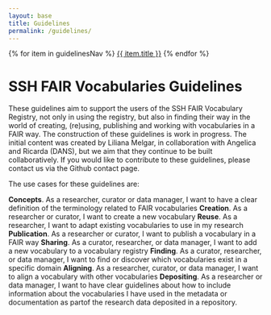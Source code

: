 ```yaml
---
layout: base
title: Guidelines
permalink: /guidelines/
---
```

<nav class="local-nav">
  {% for item in guidelinesNav %}
    <a href="{{ item.url }}">{{ item.title }}</a>
  {% endfor %}
</nav>

# SSH FAIR Vocabularies Guidelines

These guidelines aim to support the users of the SSH FAIR Vocabulary Registry, not only in using the registry, but also in finding their way in the world of creating, (re)using, publishing and working with vocabularies in a FAIR way. The construction of these guidelines is work in progress.
The initial content was created by Liliana Melgar, in collaboration with Angelica and Ricarda (DANS), but we aim that they continue to be built collaboratively. If you would like to contribute to these guidelines, please contact us via the Github contact page. 

The use cases for these guidelines are:

**Concepts**. As a researcher, curator or data manager, I want to have a clear definition of the terminology related to FAIR vocabularies
**Creation**. As a researcher or curator, I want to create a new vocabulary
**Reuse**. As a researcher, I want to adapt existing vocabularies to use in my research
**Publication**. As a researcher or curator, I want to publish a vocabulary in a FAIR way
**Sharing**. As a curator, researcher, or data manager, I want to add a new vocabulary to a vocabulary registry
**Finding**. As a curator, researcher, or data manager, I want to find or discover which vocabularies exist in a specific domain
**Aligning**. As a researcher, curator, or data manager, I want to align a vocabulary with other vocabularies
**Depositing**. As a researcher or data manager, I want to have clear guidelines about how to include information about the vocabularies I have used in the metadata or documentation as partof the research data deposited in a repository.